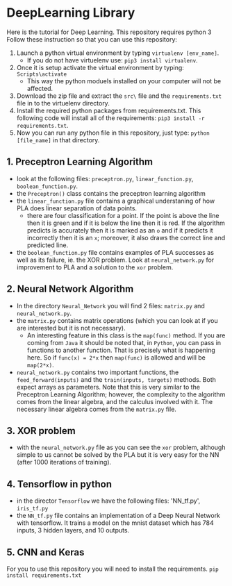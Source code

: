 # DeepLearning Library
Here is the tutorial for Deep Learning. This repository requires python 3
Follow these instruction so that you can use this repository:
1. Launch a python virtual environment by typing `virtualenv [env_name]`.
    - If you do not have virtuelenv use: `pip3 install virtualenv`.
2. Once it is setup activate the virtual environment by typing: `Scripts\activate`
    - This way the python moduels installed on your computer will not be affected.
3. Download the zip file and extract the `src\` file and the `requirements.txt` file in to the virtuelenv directory.
4. Install the required python packages from requirements.txt. This following code will install all of the requirements: `pip3 install -r requirements.txt`.
5. Now you can run any python file in this repository, just type: `python [file_name]` in that directory.

## 1. Preceptron Learning Algorithm
  - look at the following files: `preceptron.py`, `linear_function.py`, `boolean_function.py`.
  - the `Preceptron()` class contains the preceptron learning algorithm
  - the `linear_function.py` file contains a graphical understaning of how PLA does linear separation of data points.
    - there are four classification for a point. If the point is above the line then it is green and if it is below the line then it is red. If the algorithm predicts is accurately then it is marked as an `o` and if it predicts it incorrectly then it is an `x`; moreover, it also draws the correct line and predicted line.
  - the `boolean_function.py` file contains examples of PLA successes as well as its failure, ie. the XOR problem. Look at `neural_network.py` for improvement to PLA and a solution to the `xor` problem.
## 2. Neural Network Algorithm
  - In the directory `Neural_Network` you will find 2 files: `matrix.py` and `neural_network.py`.
  - the `matrix.py` contains matrix operations (which you can look at if you are interested but it is not necessary).
    - An interesting feature in this class is the `map(func)` method. If you are coming from `Java` it should be noted that, in `Python`, you can pass in functions to another function. That is precisely what is happening here. So if `func(x) = 2*x` then `map(func)` is allowed and will be `map(2*x)`.
  - `neural_network.py` contains two important functions, the `feed_forward(inputs)` and the `train(inputs, targets)` methods. Both expect arrays as parameters. Note that this is very similar to the Preceptron Learning Algorithm; however, the complexity to the algorithm comes from the linear algebra, and the calculus involved with it. The necessary linear algebra comes from the `matrix.py` file.
## 3. XOR problem
  - with the `neural_network.py` file as you can see the `xor` problem, although simple to us cannot be solved by the PLA but it is very easy for the NN (after 1000 iterations of training).
## 4. Tensorflow in python
  - in the director `Tensorflow` we have the following files: 'NN_tf.py', `iris_tf.py`
  - the `NN_tf.py` file contains an implementation of a Deep Neural Network with tensorflow. It trains a model on the mnist dataset which has 784 inputs, 3 hidden layers, and 10 outputs.
## 5. CNN and Keras

For you to use this repository you will need to install the requirements.
`pip install requirements.txt`
